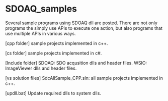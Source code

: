 # SDOAQ_samples

Several sample programs using SDOAQ dll are posted. There are not only programs the simply use APIs to execute one action, but also programs that use multiple APIs in various ways.

[cpp folder]
  sample projects implemented in c++.

[cs folder]
  sample projects implemented in c#.

[Include folder]
  SDOAQ: SDO acqusition dlls and header files.
  WSIO: ImageViewer dlls and header files.

[vs solution files]
  SdcAllSample_CPP.sIn: all sample projects implemented in c++.

[updll.bat]
  Update required dlls to system dlls.
